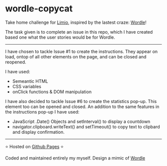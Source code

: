 # wordle-copycat

Take home challenge for [Limio](limio.com), inspired by the lastest craze: [Wordle](https://www.powerlanguage.co.uk/wordle/)!

The task given is to complete an issue in this repo, which I have created based one what the user stories would be for Wordle.

---

I have chosen to tackle Issue #1 to create the instructions. They appear on load, ontop of all other elements on the page, and can be closed and reopened.

I have used:
- Semeantic HTML
- CSS variables
- onClick functions & DOM manipulation

I have also decided to tackle Issue #6 to create the statistics pop-up. This element too can be opened and closed.
An addition to the same features in the instructions pop-up I have used:
- JavaScript .Date() Objects and setInterval() to display a countdown
- navigator.clipboard.writeText() and setTimeout() to copy text to clipbard and display confirmation. 

---

⭐ Hosted on [Github Pages](https://mariaalouisaa.github.io/wordle-copycat/) ⭐

Coded and maintained entirely my myself. Design a mimic of [Wordle](https://www.powerlanguage.co.uk/wordle/)
